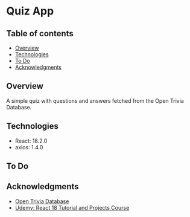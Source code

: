 

# Quiz App

## Table of contents

- [Overview](#overview)
- [Technologies](#technologies)
- [To Do](#to-do)
- [Acknowledgments](#acknowledgments)

## Overview

A simple quiz with questions and answers fetched from the Open Trivia Database.

## Technologies

- React: 18.2.0
- axios: 1.4.0

## To Do

## Acknowledgments
- [Open Trivia Database](https://opentdb.com/)
- [Udemy: React 18 Tutorial and Projects Course](https://www.udemy.com/course/react-tutorial-and-projects-course/)
